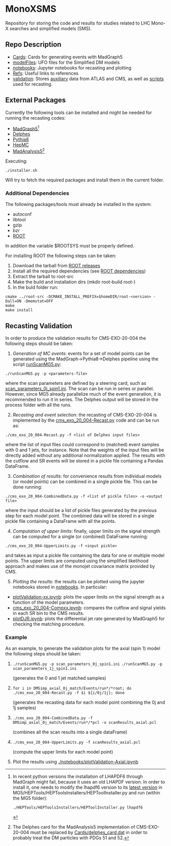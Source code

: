 # MonoXSMS
Repository for storing the code and results for studies related to LHC Mono-X searches and simplified models (SMS).


## Repo Description

 * [Cards](./Cards): Cards for generating events with MadGraph5
 * [modelFiles](./modelFiles): UFO files for the Simplified DM models
 * [notebooks](./notebooks): Jupyter notebooks for recasting and plotting
 * [Refs](./Refs): Useful links to references
 * [validation](./validation): Stores [auxiliary](./validation/AuxInfo) data from ATLAS and CMS, as well as [scripts](./validation/CMS-EXO-20-004/) used for recasting.

## External Packages


Currently the following tools can be installed and might be needed for running the 
recasting codes:

  * [MadGraph5](https://launchpad.net/mg5amcnlo/)[^1]
  * [Delphes](https://cp3.irmp.ucl.ac.be/projects/delphes)
  * [Pythia8](https://pythia.org/)
  * [HepMC](http://hepmc.web.cern.ch/hepmc/)
  * [MadAnalysis5](https://github.com/MadAnalysis/madanalysis5)[^2]  


Executing:

```
./installer.sh
```

Will try to fetch the required packages and install them in the current folder.


### Additional Dependencies

The following packages/tools must already be installed in the system:

 * autoconf
 * libtool
 * gzip
 * bzr
 * [ROOT](https://root.cern/)
 
In addition the variable $ROOTSYS must be properly defined.
 
For installing ROOT the following steps can be taken:

 1. Download the tarball from [ROOT releases](https://root.cern/install/all_releases/)
 2. Install all the required dependencies (see [ROOT dependencies](https://root.cern/install/dependencies/))
 3. Extract the tarball to root-src
 4. Make the build and installation dirs (mkdir root-build root-<version>)
 5. In the buld folder run:

```
cmake ../root-src -DCMAKE_INSTALL_PREFIX=$homeDIR/root-<version> -Dall=ON -Dmemstat=OFF
make
make install
```


## Recasting Validation

In order to produce the validation results for CMS-EXO-20-004 the following steps should be taken:

 1. *Generation of MC events*: events for a set of model points can be generated using the MadGraph->Pythia8->Delphes pipeline using the script [runScanMG5.py](./runScanMG5.py):
 ```
 ./runScanMG5.py -p <parameters-file>
 ```
 where the scan parameters are defined by a steering card, such as [scan_parameters_0j_spin1.ini](./scan_parameters_0j_spin1.ini). The scan can be run in series or parallel. However, since MG5 already parallelize much of the event generation, it is recommended to run it in series. The Delphes output will be stored in the process folder with all the runs.

  2. *Recasting and event selection*: the recasting of CMS-EXO-20-004 is implemented by the [cms_exo_20_004-Recast.py](./cms_exo_20_004-Recast.py) code and can be run as:
   ```
   ./cms_exo_20_004-Recast.py -f <list of Delphes input files>
  ```
  where the list of input files could correspond to (matched) event samples with 0 and 1 jets, for instance. Note that the weights of the input files will be directly added without any additional normalization applied. The results with the cutflow and SR events will be stored in a pickle file containing a Pandas DataFrame.

  3. *Combination of results*: for convenience results from individual models (or model points) can be combined in a single pickle file. This can be done running:
   ```
   ./cms_exo_20_004-CombinedData.py -f <list of pickle files> -o <output file>
  ```
  where the input should be a list of pickle files generated by the previous step for each model point. The combined data will be stored in a single pickle file containing a DataFrame with all the points.

  4. *Computation of upper limits*: finally, upper limits on the signal strength can be computed for a single (or combined) DataFrame running:
   ```
   ./cms_exo_20_004-UpperLimits.py -f <input pickle>
  ```  
  and takes as input a pickle file containing the data for one or multiple model points. The upper limits are computed using the simplified likelihood approach and makes use of the monojet covariance matrix provided by CMS.

  5. *Plotting the results*: the results can be plotted using the jupyter notebooks stored in [notebooks](./notebooks). In particular:

  * [plotValidation-xx.ipynb](./notebooks/plotValidation-Axial.ipynb): plots the upper limits on the signal strength as a function of the model parameters.
  * [cms_exo_20_004-Compxx.ipynb](./notebooks/cms_exo_20_004-CompSpin1.ipynb): compares the cutflow and signal yields in each SR bin to the CMS results.
  * [plotDJR.ipynb](./notebooks/plotDJR.ipynb): plots the differential jet rate generated by MadGraph5 for checking the matching procedure.

### Example

As an example, to generate the validation plots for the axial (spin 1) model the following steps should be taken:

  1.   ```./runScanMG5.py -p scan_parameters_0j_spin1.ini``` 
       ```./runScanMG5.py -p scan_parameters_1j_spin1.ini``` 
       
       (generates the 0 and 1 jet matched samples)
  
  2. ```for i in DMSimp_axial_0j_match/Events/run*/*root; do ./cms_exo_20_004-Recast.py -f $i ${i/0j/1j}; done```
  
     (generates the recasting data for each model point combining the 0j and 1j samples)

  3. ```./cms_exo_20_004-CombinedData.py -f DMSimp_axial_0j_match/Events/run*/*pcl -o scanResults_axial.pcl```

     (combines all the scan results into a single dataFrame)

  4. ```./cms_exo_20_004-UpperLimits.py -f scanResults_axial.pcl```

     (compute the upper limits for each model point)
  
  5. Plot the results using [./notebooks/plotValidation-Axial.ipynb](./notebooks/plotValidation-Axial.ipynb)



[^1]: In recent python versions the installation of LHAPDF6 through MadGraph might fail, because it uses an old LHAPDF version. In order to install it,
     one needs to modify the lhapdf6 version to its [latest version](https://lhapdf.hepforge.org/downloads/) in MG5/HEPTools/HEPToolsInstallers/HEPToolInstaller.py
     and run (within the MG5 folder):
     ```
     ./HEPTools/HEPToolsInstallers/HEPToolInstaller.py lhapdf6
     ```     
     
[^2]: The Delphes card for the MadAnalysis5 implementation of CMS-EXO-20-004 must be replaced by [Cards/delphes_card.dat](./Cards/delphes_card.dat)
      in order to probably treat the DM particles with PDGs 51 and 52.

